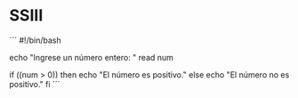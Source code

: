 # SSIII
´´´
#!/bin/bash

echo "Ingrese un número entero: "
read num

if ((num > 0))
then
    echo "El número es positivo."
else
    echo "El número no es positivo."
fi
´´´

